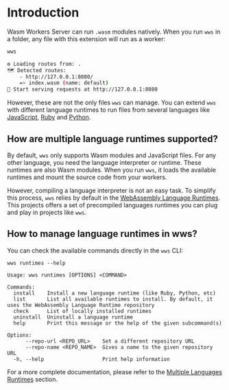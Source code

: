 # Introduction

Wasm Workers Server can run `.wasm` modules natively. When you run `wws` in a folder, any file with this extension will run as a worker:

```bash
wws

⚙️ Loading routes from: .
🗺 Detected routes:
    - http://127.0.0.1:8080/
    => index.wasm (name: default)
🚀 Start serving requests at http://127.0.0.1:8080
```

However, these are not the only files `wws` can manage. You can extend `wws` with different language runtimes to run files from several languages like [JavaScript](https://developer.mozilla.org/en-US/docs/Web/JavaScript), [Ruby](https://www.ruby-lang.org) and [Python](https://www.python.org/).

## How are multiple language runtimes supported?

By default, `wws` only supports Wasm modules and JavaScript files. For any other language, you need the language interpreter or runtime. These runtimes are also Wasm modules. When you run `wws`, it loads the available runtimes and mount the source code from your workers.

However, compiling a language interpreter is not an easy task. To simplify this process, `wws` relies by default in the [WebAssembly Language Runtimes](https://github.com/vmware-labs/webassembly-language-runtimes). This projects offers a set of precompiled languages runtimes you can plug and play in projects like `wws`.

## How to manage language runtimes in wws?

You can check the available commands directly in the `wws` CLI:

```
wws runtimes --help

Usage: wws runtimes [OPTIONS] <COMMAND>

Commands:
  install    Install a new language runtime (like Ruby, Python, etc)
  list       List all available runtimes to install. By default, it uses the WebAssembly Language Runtime repository
  check      List of locally installed runtimes
  uninstall  Uninstall a language runtime
  help       Print this message or the help of the given subcommand(s)

Options:
      --repo-url <REPO_URL>    Set a different repository URL
      --repo-name <REPO_NAME>  Gives a name to the given repository URL
  -h, --help                   Print help information
```

For a more complete documentation, please refer to the [Multiple Languages Runtimes](../features/multiple-language-runtimes.md) section.